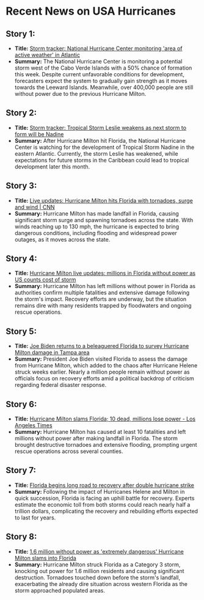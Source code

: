 # Recent News on USA Hurricanes

## Story 1:
- **Title:** [Storm tracker: National Hurricane Center monitoring 'area of active weather' in Atlantic](https://www.usatoday.com/story/news/weather/2024/10/14/storm-tracker-atlantic-national-hurricane-center/75668562007/)
- **Summary:** The National Hurricane Center is monitoring a potential storm west of the Cabo Verde Islands with a 50% chance of formation this week. Despite current unfavorable conditions for development, forecasters expect the system to gradually gain strength as it moves towards the Leeward Islands. Meanwhile, over 400,000 people are still without power due to the previous Hurricane Milton.
  
## Story 2:
- **Title:** [Storm tracker: Tropical Storm Leslie weakens as next storm to form will be Nadine](https://www.usatoday.com/story/news/weather/2024/10/12/storm-tracker-tropical-storm-leslie-nadine-atlantic-disturbance/75644829007/)
- **Summary:** After Hurricane Milton hit Florida, the National Hurricane Center is watching for the development of Tropical Storm Nadine in the eastern Atlantic. Currently, the storm Leslie has weakened, while expectations for future storms in the Caribbean could lead to tropical development later this month.
  
## Story 3:
- **Title:** [Live updates: Hurricane Milton hits Florida with tornadoes, surge and wind | CNN](https://www.cnn.com/weather/live-news/hurricane-milton-florida-10-09-24?Date=20241009&Profile=CNN&utm_content=1728494752&utm_medium=social&utm_source=twitter)
- **Summary:** Hurricane Milton has made landfall in Florida, causing significant storm surge and spawning tornadoes across the state. With winds reaching up to 130 mph, the hurricane is expected to bring dangerous conditions, including flooding and widespread power outages, as it moves across the state.
  
## Story 4:
- **Title:** [Hurricane Milton live updates: millions in Florida without power as US counts cost of storm](https://www.theguardian.com/us-news/live/2024/oct/11/hurricane-milton-live-updates-florida)
- **Summary:** Hurricane Milton has left millions without power in Florida as authorities confirm multiple fatalities and extensive damage following the storm's impact. Recovery efforts are underway, but the situation remains dire with many residents trapped by floodwaters and ongoing rescue operations.
  
## Story 5:
- **Title:** [Joe Biden returns to a beleaguered Florida to survey Hurricane Milton damage in Tampa area](https://www.usatoday.com/story/news/politics/2024/10/13/joe-biden-hurricane-milton-damage-florida/75659009007/)
- **Summary:** President Joe Biden visited Florida to assess the damage from Hurricane Milton, which added to the chaos after Hurricane Helene struck weeks earlier. Nearly a million people remain without power as officials focus on recovery efforts amid a political backdrop of criticism regarding federal disaster response.
  
## Story 6:
- **Title:** [Hurricane Milton slams Florida; 10 dead, millions lose power - Los Angeles Times](https://www.latimes.com/world-nation/story/2024-10-10/florida-braces-for-death-devastation-hurricane-milton)
- **Summary:** Hurricane Milton has caused at least 10 fatalities and left millions without power after making landfall in Florida. The storm brought destructive tornadoes and extensive flooding, prompting urgent rescue operations across several counties.
  
## Story 7:
- **Title:** [Florida begins long road to recovery after double hurricane strike](https://www.theguardian.com/us-news/2024/oct/12/florida-hurricane-milton-helene)
- **Summary:** Following the impact of Hurricanes Helene and Milton in quick succession, Florida is facing an uphill battle for recovery. Experts estimate the economic toll from both storms could reach nearly half a trillion dollars, complicating the recovery and rebuilding efforts expected to last for years.

## Story 8:
- **Title:** [1.6 million without power as 'extremely dangerous' Hurricane Milton slams into Florida](https://www.france24.com/en/americas/20241010-hurricane-milton-slams-florida-as-extremely-dangerous-category-3-storm?utm_slink=go.france24.com%2FIcf&utm_term=France24_en&utm_campaign=twitter&utm_source=nonli&utm_medium=social)
- **Summary:** Hurricane Milton struck Florida as a Category 3 storm, knocking out power for 1.6 million residents and causing significant destruction. Tornadoes touched down before the storm's landfall, exacerbating the already dire situation across western Florida as the storm approached populated areas.
